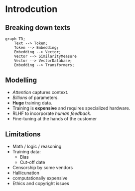 # Introdcution

## Breaking down texts

```mermaid
graph TD;
    Text --> Token;
    Token --> Embedding;
    Embedding --> Vector;
    Vector --> SimilarityMeasure
    Vector --> VectorDatabase;
    Embedding --> Transformers;
```

## Modelling

- *Attention* captures context.
- *Billions* of parameters.
- **Huge** training data.
- Training is **expensive** and requires specialized hardware.
- RLHF to incorporate *human feedback*.
- Fine-tuning at the hands of the customer <!-- is this RAG? -->

## Limitations

- Math / logic / reasoning
- Training data:
    - Bias
    - Cut-off date
- Censorship by some vendors
- Hallicunation
- computationally expensive
- Ethics and copyright issues
